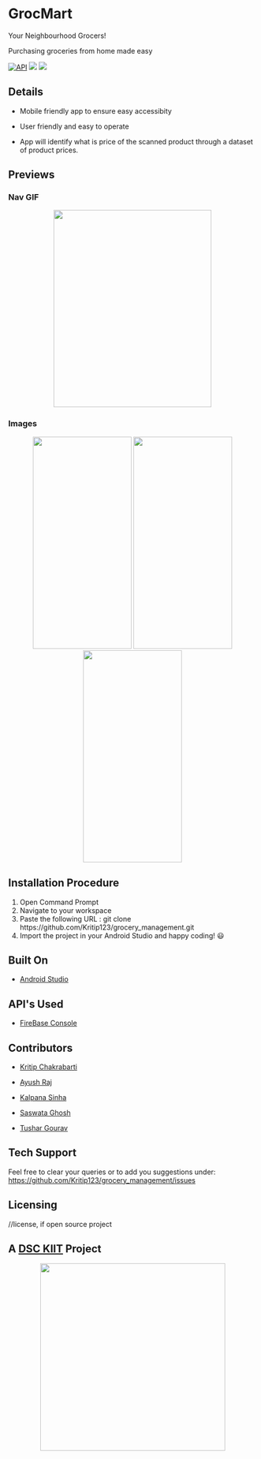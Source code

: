 # GrocMart

Your Neighbourhood Grocers!

Purchasing groceries from home made easy

[![API](https://img.shields.io/badge/API-28%2B-brightgreen.svg?style=flat)](https://android-arsenal.com/api?level=28) ![](https://img.shields.io/badge/Project%20Status-Developing-brightgreen) ![](https://img.shields.io/badge/contributors-5-brightgreen)

## Details

  
- Mobile friendly app to ensure easy accessibity

- User friendly and easy to operate

- App will identify what is price of the scanned product through a dataset of product prices.

## Previews

### Nav GIF

<p align='center'>
 <img src = "https://media.giphy.com/media/T4KYpPUHBmrxY6Vrdl/giphy.gif" width="320" height="400"></p>

### Images

<p align="center">
 <img src="https://user-images.githubusercontent.com/62319328/93020331-00aa2080-f5fa-11ea-912e-220791ea243c.png" width="200" height="430">   <img src="https://user-images.githubusercontent.com/62319328/94767772-05791d80-03cb-11eb-97ff-67f61010812f.png" width="200" height="430">   <img src="https://user-images.githubusercontent.com/62319328/95213847-de787c80-080c-11eb-90a7-ad83033dd842.png" width="200" height="430"></p>




## Installation Procedure

1. Open Command Prompt
2. Navigate to your workspace
3. Paste the following URL :  git clone https:<i></i>//github.com/Kritip123/grocery_management.git
4. Import the project in your Android Studio and happy coding! 😃


## Built On

- [Android Studio](https://developer.android.com/studio/?gclid=CjwKCAjw2dD7BRASEiwAWCtCb-lMmzElNOD_AvZEReeFDVJUOFXa-ktMnlGV77HsRi5zTrXWmqq1fBoCzkcQAvD_BwE&gclsrc=aw.ds)

## API's Used

- [FireBase Console](https://console.firebase.google.com/u/0/?pli=1)


## Contributors

- [Kritip Chakrabarti](https://github.com/Kritip123)

- [Ayush Raj](https://github.com/AYUSTARK)

- [Kalpana Sinha](https://github.com/KalpanaSinha)

- [Saswata Ghosh](https://github.com/Shaswat-2203)

- [Tushar Gourav](https://github.com/tushar30gaurab)


## Tech Support

Feel free to clear your queries or to add you suggestions under: https://github.com/Kritip123/grocery_management/issues


## Licensing

//license, if open source project



##  A [DSC KIIT](https://github.com/DSC-KIIT) Project

<p align="center">
  <img src="https://mir-s3-cdn-cf.behance.net/projects/404/5886ac96885051.Y3JvcCw4MDgsNjMyLDAsMA.png" width="375px" height="380px"/></p>
